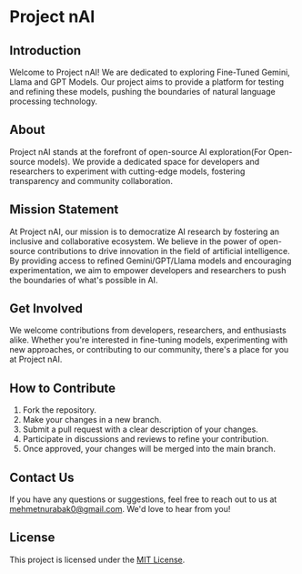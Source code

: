 # Project nAI

## Introduction
Welcome to Project nAI! We are dedicated to exploring Fine-Tuned Gemini, Llama and GPT Models. Our project aims to provide a platform for testing and refining these models, pushing the boundaries of natural language processing technology.

## About
Project nAI stands at the forefront of open-source AI exploration(For Open-source models). We provide a dedicated space for developers and researchers to experiment with cutting-edge models, fostering transparency and community collaboration.

## Mission Statement
At Project nAI, our mission is to democratize AI research by fostering an inclusive and collaborative ecosystem. We believe in the power of open-source contributions to drive innovation in the field of artificial intelligence. By providing access to refined Gemini/GPT/Llama models and encouraging experimentation, we aim to empower developers and researchers to push the boundaries of what's possible in AI.

## Get Involved
We welcome contributions from developers, researchers, and enthusiasts alike. Whether you're interested in fine-tuning models, experimenting with new approaches, or contributing to our community, there's a place for you at Project nAI.

## How to Contribute
1. Fork the repository.
2. Make your changes in a new branch.
3. Submit a pull request with a clear description of your changes.
4. Participate in discussions and reviews to refine your contribution.
5. Once approved, your changes will be merged into the main branch.

## Contact Us
If you have any questions or suggestions, feel free to reach out to us at [mehmetnurabak0@gmail.com](mailto:mehmetnurabak0@gmail.com). We'd love to hear from you!

## License
This project is licensed under the [MIT License](LICENSE).